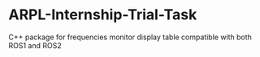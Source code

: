 # ARPL-Internship-Trial-Task
C++ package for frequencies monitor display table compatible with both ROS1 and ROS2
